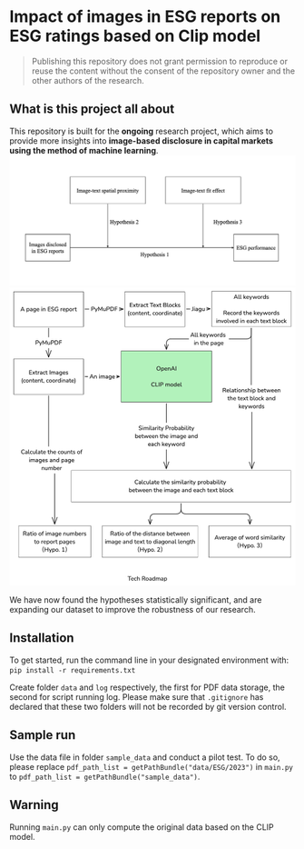 # Impact of images in ESG reports on ESG ratings based on Clip model
> Publishing this repository does not grant permission to reproduce or reuse the content without the consent of the repository owner and the other authors of the research.

## What is this project all about
This repository is built for the **ongoing** research project, which aims to provide more insights into **image-based disclosure in capital markets using the method of machine learning**. 
![Hypothesis Development](./img/Hypothesis%20Development.png)
![TechRoadmap](./img/TechRoadmap.png)

We have now found the hypotheses statistically significant, and are expanding our dataset to improve the robustness of our research.

## Installation 
To get started, run the command line in your designated environment with: 
`pip install -r requirements.txt`


Create folder `data` and `log` respectively, the first for PDF data storage, the second for script running log. Please make sure that `.gitignore` has declared that these two folders will not be recorded by git version control. 


## Sample run
Use the data file in folder `sample_data` and conduct a pilot test. To do so, please replace `pdf_path_list = getPathBundle("data/ESG/2023")` in `main.py` to `pdf_path_list = getPathBundle("sample_data")`.

## Warning
Running `main.py` can only compute the original data based on the CLIP model. 
